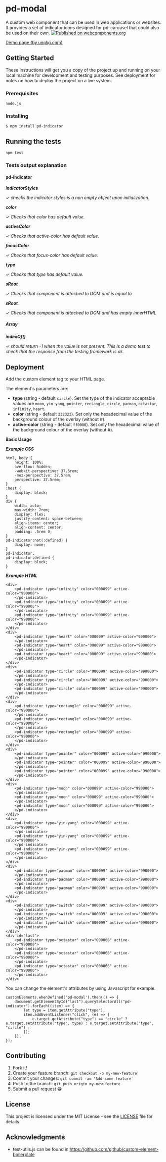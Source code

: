 # pd-modal

A custom web component that can be used in web applications or websites. It provides a set of indicator icons designed for pd-carousel that could also be used on their own.
[![Published on webcomponents.org](https://img.shields.io/badge/webcomponents.org-published-blue.svg)](https://www.webcomponents.org/element/pd-indicator)

[Demo page (by unpkg.com)](https://unpkg.com/pd-indicator@1.0.0/pd-indicator.html)

## Getting Started

These instructions will get you a copy of the project up and running on your local machine for development and testing purposes. See deployment for notes on how to deploy the project on a live system.

### Prerequisites

`node.js`

### Installing

`$ npm install pd-indicator`

## Running the tests

`npm test`

### Tests output explanation

#### pd-indicator

_**indicatorStyles**_

_✓ checks the indicator styles is a non empty object upon initialization._

_**color**_

_✓ Checks that color has default value._

_**activeColor**_

_✓ Checks that active-color has default value._

_**focusColor**_

_✓ Checks that focus-color has default value._

_**type**_

_✓ Checks that type has default value._

_**sRoot**_

_✓ Checks that component is attached to DOM and is equal to <pd-indicator>_

_**sRoot**_

_✓ Checks that component is attached to DOM and has empty innerHTML_

##### Array

_**indexOf()**_

_✓ should return -1 when the value is not present. This is a demo test to check that the response from the testing framework is ok._


## Deployment

Add the custom element tag to your HTML page. 

The element's parameters are:

 - **type** (string - default `circle`). Set the type of the indicator acceptable values are `moon`, `yin-yang`, `pointer`, `rectangle`, `circle`, `pacman`, `octastar`, `infinity`, `heart`. 
 - **color** (string - default `232323`). Set only the hexadecimal value of the background colour of the overlay (without #).
 - **active-color** (string - default `ff0000`). Set only the hexadecimal value of the background colour of the overlay (without #).

**Basic Usage**

***Example CSS***

    html, body {
		height: 100%;
		overflow: hidden;
		-webkit-perspective: 37.5rem;
		-moz-perspective: 37.5rem;
		perspective: 37.5rem;
	}
	:host {
		display: block;
	}
	div {
	    width: auto;
	    max-width: 7rem;
	    display: flex;
	    justify-content: space-between;
	    align-items: center;
	    align-content: center;
	    padding: .5rem 0;
	}
	pd-indicator:not(:defined) {
	    display: none;
	}
	pd-indicator,
	pd-indicator:defined {
	    display: block;
	}

***Example HTML***

	<div>
		<pd-indicator type="infinity" color="000099" active-color="990000">
		</pd-indicator>
		<pd-indicator type="infinity" color="000099" active-color="990000">
		</pd-indicator>
		<pd-indicator type="infinity" color="000099" active-color="990000">
		</pd-indicator>
	</div>
	<div>
		<pd-indicator type="heart" color="000099" active-color="990000">
		</pd-indicator>
		<pd-indicator type="heart" color="000099" active-color="990000">
		</pd-indicator>
		<pd-indicator type="heart" color="000099" active-color="990000">
		</pd-indicator>
	</div>
	<div>
		<pd-indicator type="circle" color="000099" active-color="990000">
		</pd-indicator>
		<pd-indicator type="circle" color="000099" active-color="990000">
		</pd-indicator>
		<pd-indicator type="circle" color="000099" active-color="990000">
		</pd-indicator>
	</div>
	<div>
		<pd-indicator type="rectangle" color="000099" active-color="990000">
		</pd-indicator>
		<pd-indicator type="rectangle" color="000099" active-color="990000">
		</pd-indicator>
		<pd-indicator type="rectangle" color="000099" active-color="990000">
		</pd-indicator>
	</div>
	<div>
		<pd-indicator type="pointer" color="000099" active-color="990000">
		</pd-indicator>
		<pd-indicator type="pointer" color="000099" active-color="990000">
		</pd-indicator>
		<pd-indicator type="pointer" color="000099" active-color="990000">
		</pd-indicator>
	</div>
	<div>
		<pd-indicator type="moon" color="000099" active-color="990000">
		</pd-indicator>
		<pd-indicator type="moon" color="000099" active-color="990000">
		</pd-indicator>
		<pd-indicator type="moon" color="000099" active-color="990000">
		</pd-indicator>
	</div>
	<div>
		<pd-indicator type="yin-yang" color="000099" active-color="990000">
		</pd-indicator>
		<pd-indicator type="yin-yang" color="000099" active-color="990000">
		</pd-indicator>
		<pd-indicator type="yin-yang" color="000099" active-color="990000">
		</pd-indicator>
	</div>
	<div>
		<pd-indicator type="pacman" color="000099" active-color="990000">
		</pd-indicator>
		<pd-indicator type="pacman" color="000099" active-color="990000">
		</pd-indicator>
		<pd-indicator type="pacman" color="000099" active-color="990000">
		</pd-indicator>
	</div>
	<div>
		<pd-indicator type="switch" color="000099" active-color="990000">
		</pd-indicator>
		<pd-indicator type="switch" color="000099" active-color="990000">
		</pd-indicator>
		<pd-indicator type="switch" color="000099" active-color="990000">
		</pd-indicator>
	</div>
	<div id="last">
		<pd-indicator type="octastar" color="000066" active-color="990000">
		</pd-indicator>
		<pd-indicator type="octastar" color="000066" active-color="990000">
		</pd-indicator>
		<pd-indicator type="octastar" color="000066" active-color="990000">
		</pd-indicator>
	</div>

You can change the element's attributes by using Javascript for example.

	customElements.whenDefined('pd-modal').then(() => {			
		document.getElementById("last").querySelectorAll("pd-indicator").forEach((item) => {
			let type = item.getAttribute("type");
			item.addEventListener("click", (e) => {
				e.target.getAttribute("type") == "circle" ? e.target.setAttribute("type", type) : e.target.setAttribute("type", "circle") ;
			});
		});
	});

## Contributing

1. Fork it!
2. Create your feature branch: `git checkout -b my-new-feature`
3. Commit your changes: `git commit -am 'Add some feature'`
4. Push to the branch: `git push origin my-new-feature`
5. Submit a pull request 😁

## License

This project is licensed under the MIT License - see the [LICENSE](LICENSE) file for details

## Acknowledgments

* test-utils.js can be found in https://github.com/github/custom-element-boilerplate
